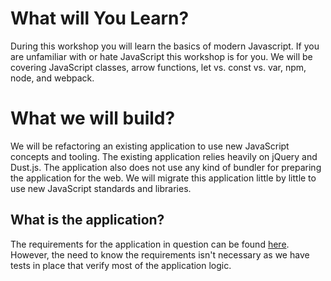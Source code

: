 # What will You Learn?

During this workshop you will learn the basics of modern Javascript. 
If you are unfamiliar with or hate JavaScript this workshop is for you. We will be 
covering JavaScript classes, arrow functions, let vs. const vs. var, npm, node, 
and webpack.

# What we will build?

We will be refactoring an existing application to use new JavaScript concepts and tooling. 
The existing application relies heavily on jQuery and Dust.js. The application also does 
not use any kind of bundler for preparing the application for the web. We will migrate 
this application little by little to use new JavaScript standards and libraries.

## What is the application?

The requirements for the application in question can be found [here](./docs/vending-machine.md).
However, the need to know the requirements isn't necessary as we have tests in place that verify
most of the application logic.
    